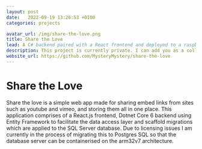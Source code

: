 ```yaml
---
layout: post
date:   2022-09-19 13:26:53 +0100
categories: projects

avatar_url: /img/share-the-love.png
title: Share the Love
lead: A C# backend paired with a React frontend and deployed to a raspberry pi using docker-compose.
description: This project is currently private. I can add you as a collaborator on request.
website_url: https://github.com/MysteryMystery/share-the-love
---
```


# Share the Love

Share the love is a simple web app made for sharing embed links from sites such as youtube and vimeo, and storing them all in one place. This application comprises of a React.js frontend, Dotnet Core 6 backend using Entity Framework to facilitate the data access layer and scaffold migrations which are applied to the SQL Server database. Due to licensing issues I am currently in the process of migrating this to Postgres SQL so that the database server can be containerised on the arm32v7 architecture. 